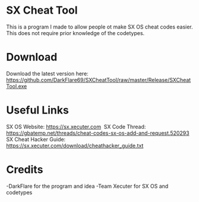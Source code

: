 # SX Cheat Tool
This is a program I made to allow people ot make SX OS cheat codes easier. This does not require prior knowledge of the codetypes.

# Download
Download the latest version here: https://github.com/DarkFlare69/SXCheatTool/raw/master/Release/SXCheatTool.exe

# Useful Links
SX OS Website: https://sx.xecuter.com&nbsp;
SX Code Thread: https://gbatemp.net/threads/cheat-codes-sx-os-add-and-request.520293&nbsp;
SX Cheat Hacker Guide: https://sx.xecuter.com/download/cheathacker_guide.txt&nbsp;

# Credits
-DarkFlare for the program and idea
-Team Xecuter for SX OS and codetypes
